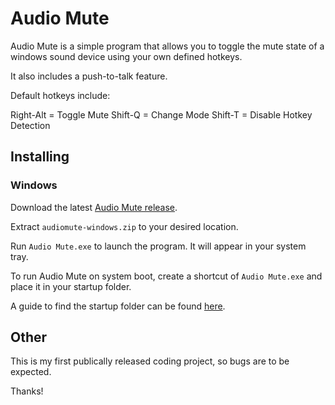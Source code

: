 # Audio Mute

Audio Mute is a simple program that allows you to toggle the mute state of a windows sound device using your own defined hotkeys.

It also includes a push-to-talk feature.

Default hotkeys include:

Right-Alt = Toggle Mute
Shift-Q = Change Mode
Shift-T = Disable Hotkey Detection

## Installing

### Windows

Download the latest [Audio Mute release](https://github.com/JamesLowther/Audio-Mute/releases/latest).

Extract `audiomute-windows.zip` to your desired location.

Run `Audio Mute.exe` to launch the program. It will appear in your system tray.

To run Audio Mute on system boot, create a shortcut of `Audio Mute.exe` and place it in your startup folder.

A guide to find the startup folder can be found [here](http://www.thewindowsclub.com/startup-folder-in-windows-8).

## Other

This is my first publically released coding project, so bugs are to be expected.

Thanks!
